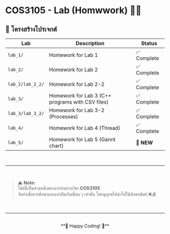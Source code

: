 # COS3105 - Lab (Homwwork) 👩‍💻

## 📂 โครงสร้างโปรเจกต์
| Lab | Description | Status |
|-----|-------------|--------|
| `lab_1/` | Homework for Lab 1 | ✅ Complete |
| `lab_2/` | Homework for Lab 2 | ✅ Complete |
| `lab_2/lab_2_2/` | Homework for Lab 2-2 | ✅ Complete |
| `lab_3/` | Homework for Lab 3 (C++ programs with CSV files) | ✅ Complete |
| `lab_3/lab_3_2/` | Homework for Lab 3-2 (Processes) | ✅ Complete |
| `lab_4/` | Homework for Lab 4 (Thread) | ✅ Complete |
| `lab_5/` | Homework for Lab 5 (Gannt chart) | 📌 **NEW** |
<br>

---

<br>
  

> ⚠ **Note:**  
> ไฟล์นี้เป็นส่วนหนึ่งของการบ้านรายวิชา **COS3105**  
> จัดทำเพื่อการศึกษาและแบ่งปันกับเพื่อน ๆ เท่านั้น ไม่อนุญาตให้นำไปใช้เชิงพาณิชย์ ❌💰



<br>

---

<br>

<div align="center">
  **🌟 Happy Coding! 🌟**
</div>

<br>
